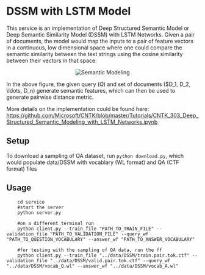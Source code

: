 # DSSM with LSTM Model

This service is an implementation of Deep Structured Semantic Model or Deep Semantic Similarity Model (DSSM) with LSTM Networks. Given a pair of documents, the model would map the inputs to a pair of feature vectors in a continuous, low dimensional space where one could compare the semantic similarity between the text strings using the cosine similarity between their vectors in that space. 

<p align="center"><img src="images/semantic_modeling?raw=true" alt="Semantic Modeling"></p>

In the above figure, the given query ($Q$) and set of documents ($D_1, D_2, \\ldots, D_n) generate semantic features, which can then be used to generate pairwise distance metric.

More details on the implementation could be found here: https://github.com/Microsoft/CNTK/blob/master/Tutorials/CNTK_303_Deep_Structured_Semantic_Modeling_with_LSTM_Networks.ipynb

## Setup

To download a sampling of QA dataset, run `python download.py`, which would populate data/DSSM with vocablary (WL format) and QA (CTF format) files

## Usage

		cd service
		#start the server 
		python server.py

		#on a different terminal run 
		python client.py --train_file "PATH_TO_TRAIN_FILE" --validation_file "PATH_TO_VALIDATION_FILE" --query_wf "PATH_TO_QUESTION_VOCABULARY" --answer_wf "PATH_TO_ANSWER_VOCABULARY"

		#for testing with the sampling of QA data, run the ff
		python client.py --train_file "../data/DSSM/train.pair.tok.ctf" --validation_file "../data/DSSM/valid.pair.tok.ctf" --query_wf "../data/DSSM/vocab_Q.wl" --answer_wf "../data/DSSM/vocab_A.wl"